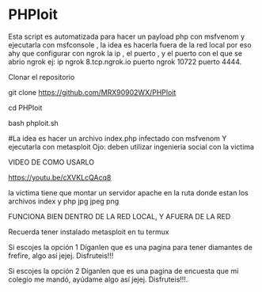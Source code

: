 # PHPloit
Esta script es automatizada para hacer un payload php con msfvenom y ejecutarla con msfconsole , la idea es hacerla fuera de la red local por eso ahy que configurar con ngrok la ip , el puerto , y el puerto con el que se abrio ngrok ej: ip ngrok 8.tcp.ngrok.io puerto ngrok 10722 puerto 4444. 

Clonar el repositorio 

git clone https://github.com/MRX90902WX/PHPloit

cd PHPloit

bash phploit.sh

#La idea es hacer un archivo index.php infectado con msfvenom
Y ejecutarla con metasploit 
Ojo: deben utilizar ingenieria social con la victima 

VIDEO DE COMO USARLO

https://youtu.be/cXVKLcQAcq8

la victima tiene que montar un servidor apache en la ruta donde estan los archivos index y php jpg jpeg png

FUNCIONA BIEN DENTRO DE LA RED LOCAL, Y AFUERA DE LA RED

Recuerda tener instalado metasploit en tu termux

Si escojes la opción 1
Díganlen que es una pagina para tener diamantes de frefire, algo así jejej. Disfruteis!!!

Si escojes la opción 2
Díganlen que es una pagina de encuesta que mi colegio me mandó, ayúdame  algo así jejej. Disfruteis!!!.

